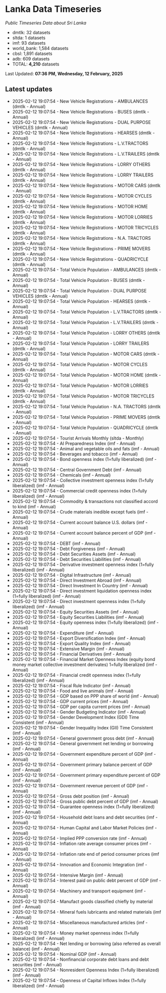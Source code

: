 # Lanka Data Timeseries
*Public Timeseries Data about Sri Lanka*

* dmtlk: 32 datasets
* sltda: 1 datasets
* imf: 93 datasets
* world_bank: 1,584 datasets
* cbsl: 1,891 datasets
* adb: 609 datasets
* TOTAL: **4,210** datasets

Last Updated: **07:36 PM, Wednesday, 12 February, 2025**

## Latest updates

* 2025-02-12 19:07:54 - New Vehicle Registrations - AMBULANCES (dmtlk - Annual)
* 2025-02-12 19:07:54 - New Vehicle Registrations - BUSES (dmtlk - Annual)
* 2025-02-12 19:07:54 - New Vehicle Registrations - DUAL PURPOSE VEHICLES (dmtlk - Annual)
* 2025-02-12 19:07:54 - New Vehicle Registrations - HEARSES (dmtlk - Annual)
* 2025-02-12 19:07:54 - New Vehicle Registrations - L.V.TRACTORS (dmtlk - Annual)
* 2025-02-12 19:07:54 - New Vehicle Registrations - L.V.TRAILERS (dmtlk - Annual)
* 2025-02-12 19:07:54 - New Vehicle Registrations - LORRY OTHERS (dmtlk - Annual)
* 2025-02-12 19:07:54 - New Vehicle Registrations - LORRY TRAILERS (dmtlk - Annual)
* 2025-02-12 19:07:54 - New Vehicle Registrations - MOTOR CARS (dmtlk - Annual)
* 2025-02-12 19:07:54 - New Vehicle Registrations - MOTOR CYCLES (dmtlk - Annual)
* 2025-02-12 19:07:54 - New Vehicle Registrations - MOTOR HOME (dmtlk - Annual)
* 2025-02-12 19:07:54 - New Vehicle Registrations - MOTOR LORRIES (dmtlk - Annual)
* 2025-02-12 19:07:54 - New Vehicle Registrations - MOTOR TRICYCLES (dmtlk - Annual)
* 2025-02-12 19:07:54 - New Vehicle Registrations - N.A. TRACTORS (dmtlk - Annual)
* 2025-02-12 19:07:54 - New Vehicle Registrations - PRIME MOVERS (dmtlk - Annual)
* 2025-02-12 19:07:54 - New Vehicle Registrations - QUADRICYCLE (dmtlk - Annual)
* 2025-02-12 19:07:54 - Total Vehicle Population - AMBULANCES (dmtlk - Annual)
* 2025-02-12 19:07:54 - Total Vehicle Population - BUSES (dmtlk - Annual)
* 2025-02-12 19:07:54 - Total Vehicle Population - DUAL PURPOSE VEHICLES (dmtlk - Annual)
* 2025-02-12 19:07:54 - Total Vehicle Population - HEARSES (dmtlk - Annual)
* 2025-02-12 19:07:54 - Total Vehicle Population - L.V.TRACTORS (dmtlk - Annual)
* 2025-02-12 19:07:54 - Total Vehicle Population - L.V.TRAILERS (dmtlk - Annual)
* 2025-02-12 19:07:54 - Total Vehicle Population - LORRY OTHERS (dmtlk - Annual)
* 2025-02-12 19:07:54 - Total Vehicle Population - LORRY TRAILERS (dmtlk - Annual)
* 2025-02-12 19:07:54 - Total Vehicle Population - MOTOR CARS (dmtlk - Annual)
* 2025-02-12 19:07:54 - Total Vehicle Population - MOTOR CYCLES (dmtlk - Annual)
* 2025-02-12 19:07:54 - Total Vehicle Population - MOTOR HOME (dmtlk - Annual)
* 2025-02-12 19:07:54 - Total Vehicle Population - MOTOR LORRIES (dmtlk - Annual)
* 2025-02-12 19:07:54 - Total Vehicle Population - MOTOR TRICYCLES (dmtlk - Annual)
* 2025-02-12 19:07:54 - Total Vehicle Population - N.A. TRACTORS (dmtlk - Annual)
* 2025-02-12 19:07:54 - Total Vehicle Population - PRIME MOVERS (dmtlk - Annual)
* 2025-02-12 19:07:54 - Total Vehicle Population - QUADRICYCLE (dmtlk - Annual)
* 2025-02-12 19:07:54 - Tourist Arrivals Monthly (sltda - Monthly)
* 2025-02-12 19:07:54 - AI Preparedness Index (imf - Annual)
* 2025-02-12 19:07:54 - Animal and vegetable oils and fats (imf - Annual)
* 2025-02-12 19:07:54 - Beverages and tobacco (imf - Annual)
* 2025-02-12 19:07:54 - Bond openness index (1=fully liberalized) (imf - Annual)
* 2025-02-12 19:07:54 - Central Government Debt (imf - Annual)
* 2025-02-12 19:07:54 - Chemicals (imf - Annual)
* 2025-02-12 19:07:54 - Collective investment openness index (1=fully liberalized) (imf - Annual)
* 2025-02-12 19:07:54 - Commercial credit openness index (1=fully liberalized) (imf - Annual)
* 2025-02-12 19:07:54 - Commodity & transactions not classified accord to kind (imf - Annual)
* 2025-02-12 19:07:54 - Crude materials inedible except fuels (imf - Annual)
* 2025-02-12 19:07:54 - Current account balance U.S. dollars (imf - Annual)
* 2025-02-12 19:07:54 - Current account balance percent of GDP (imf - Annual)
* 2025-02-12 19:07:54 - DEBT (imf - Annual)
* 2025-02-12 19:07:54 - Debt Forgiveness (imf - Annual)
* 2025-02-12 19:07:54 - Debt Securities Assets (imf - Annual)
* 2025-02-12 19:07:54 - Debt Securities Liabilities (imf - Annual)
* 2025-02-12 19:07:54 - Derivative investment openness index (1=fully liberalized) (imf - Annual)
* 2025-02-12 19:07:54 - Digital Infrastructure (imf - Annual)
* 2025-02-12 19:07:54 - Direct Investment Abroad (imf - Annual)
* 2025-02-12 19:07:54 - Direct Investment In Country (imf - Annual)
* 2025-02-12 19:07:54 - Direct investment liquidation openness index (1=fully liberalized) (imf - Annual)
* 2025-02-12 19:07:54 - Direct investment openness index (1=fully liberalized) (imf - Annual)
* 2025-02-12 19:07:54 - Equity Securities Assets (imf - Annual)
* 2025-02-12 19:07:54 - Equity Securities Liabilities (imf - Annual)
* 2025-02-12 19:07:54 - Equity openness index (1=fully liberalized) (imf - Annual)
* 2025-02-12 19:07:54 - Expenditure (imf - Annual)
* 2025-02-12 19:07:54 - Export Diversification Index (imf - Annual)
* 2025-02-12 19:07:54 - Export Quality Index (imf - Annual)
* 2025-02-12 19:07:54 - Extensive Margin (imf - Annual)
* 2025-02-12 19:07:54 - Financial Derivatives (imf - Annual)
* 2025-02-12 19:07:54 - Financial Market Openness Index (equity bond money market collective investment derivates) 1=fully liberalized (imf - Annual)
* 2025-02-12 19:07:54 - Financial credit openness index (1=fully liberalized) (imf - Annual)
* 2025-02-12 19:07:54 - Fiscal Rule Indicator (imf - Annual)
* 2025-02-12 19:07:54 - Food and live animals (imf - Annual)
* 2025-02-12 19:07:54 - GDP based on PPP share of world (imf - Annual)
* 2025-02-12 19:07:54 - GDP current prices (imf - Annual)
* 2025-02-12 19:07:54 - GDP per capita current prices (imf - Annual)
* 2025-02-12 19:07:54 - Gender Budgeting Indicator (imf - Annual)
* 2025-02-12 19:07:54 - Gender Development Index (GDI) Time Consistent (imf - Annual)
* 2025-02-12 19:07:54 - Gender Inequality Index (GII) Time Consistent (imf - Annual)
* 2025-02-12 19:07:54 - General government gross debt (imf - Annual)
* 2025-02-12 19:07:54 - General government net lending or borrowing (imf - Annual)
* 2025-02-12 19:07:54 - Government expenditure percent of GDP (imf - Annual)
* 2025-02-12 19:07:54 - Government primary balance percent of GDP (imf - Annual)
* 2025-02-12 19:07:54 - Government primary expenditure percent of GDP (imf - Annual)
* 2025-02-12 19:07:54 - Government revenue percent of GDP (imf - Annual)
* 2025-02-12 19:07:54 - Gross debt position (imf - Annual)
* 2025-02-12 19:07:54 - Gross public debt percent of GDP (imf - Annual)
* 2025-02-12 19:07:54 - Guarantee openness index (1=fully liberalized) (imf - Annual)
* 2025-02-12 19:07:54 - Household debt loans and debt securities (imf - Annual)
* 2025-02-12 19:07:54 - Human Capital and Labor Market Policies (imf - Annual)
* 2025-02-12 19:07:54 - Implied PPP conversion rate (imf - Annual)
* 2025-02-12 19:07:54 - Inflation rate average consumer prices (imf - Annual)
* 2025-02-12 19:07:54 - Inflation rate end of period consumer prices (imf - Annual)
* 2025-02-12 19:07:54 - Innovation and Economic Integration (imf - Annual)
* 2025-02-12 19:07:54 - Intensive Margin (imf - Annual)
* 2025-02-12 19:07:54 - Interest paid on public debt percent of GDP (imf - Annual)
* 2025-02-12 19:07:54 - Machinery and transport equipment (imf - Annual)
* 2025-02-12 19:07:54 - Manufact goods classified chiefly by material (imf - Annual)
* 2025-02-12 19:07:54 - Mineral fuels lubricants and related materials (imf - Annual)
* 2025-02-12 19:07:54 - Miscellaneous manufactured articles (imf - Annual)
* 2025-02-12 19:07:54 - Money market openness index (1=fully liberalized) (imf - Annual)
* 2025-02-12 19:07:54 - Net lending or borrowing (also referred as overall balance) (imf - Annual)
* 2025-02-12 19:07:54 - Nominal GDP (imf - Annual)
* 2025-02-12 19:07:54 - Nonfinancial corporate debt loans and debt securities (imf - Annual)
* 2025-02-12 19:07:54 - Nonresident Openness Index (1=fully liberalized) (imf - Annual)
* 2025-02-12 19:07:54 - Openness of Capital Inflows Index (1=fully liberalized) (imf - Annual)